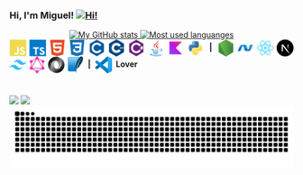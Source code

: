 ### Hi, I'm Miguel! <a href="#"><img src="https://user-images.githubusercontent.com/1303154/88677602-1635ba80-d120-11ea-84d8-d263ba5fc3c0.gif" width="20px" height="20px" alt="Hi!"></a>
<!--h1 align="center"></h1-->

<!-- [https://github.com/anuraghazra/github-readme-stats/blob/master/themes/README.md] -->
<div align="center">
  <a href="#">
    <picture>
      <source media="(prefers-color-scheme: dark)" srcset="https://github-readme-stats.vercel.app/api?username=18Miguel&show_icons=true&bg_color=0d1117&hide_border=true&title_color=8f81c4&text_color=ffffff&icon_color=8f81c4&border_color=63a6fc&include_all_commits=true&count_private=true">
      <source media="(prefers-color-scheme: light)" srcset="https://github-readme-stats.vercel.app/api?username=18Miguel&show_icons=true&bg_color=ffffff&hide_border=true&title_color=5b47de&text_color=404040&icon_color=8f81c4&border_color=63a6fc&include_all_commits=true&count_private=true">
      <img alt="My GitHub stats" height="180em" src="https://github-readme-stats.vercel.app/api?username=18Miguel&show_icons=true&bg_color=ffffff&hide_border=true&title_color=5b47de&text_color=404040&icon_color=8f81c4&border_color=63a6fc&include_all_commits=true&count_private=true">
    </picture>
  </a>
  <a href="https://bit.ly/3yZoaT6">
    <picture>
      <source media="(prefers-color-scheme: dark)" srcset="https://github-readme-stats.vercel.app/api/top-langs/?username=18Miguel&layout=compact&bg_color=0d1117&hide_border=true&title_color=8f81c4&text_color=fff&icon_color=8f81c4&border_color=63a6fc&langs_count=10">
      <source media="(prefers-color-scheme: light)" srcset="https://github-readme-stats.vercel.app/api/top-langs/?username=18Miguel&layout=compact&bg_color=ffffff&hide_border=true&title_color=5b47de&text_color=404040&icon_color=8f81c4&border_color=63a6fc&langs_count=10">
      <img alt="Most used languanges" height="180em" src="https://github-readme-stats.vercel.app/api/top-langs/?username=18Miguel&layout=compact&bg_color=ffffff&hide_border=true&title_color=5b47de&text_color=404040&icon_color=8f81c4&border_color=63a6fc&langs_count=10">
    </picture>
  </a>
</div>
<div align="justify">
  <a href="#JS"><img align="center" alt="JS" height="30" width="30" src="https://raw.githubusercontent.com/devicons/devicon/master/icons/javascript/javascript-plain.svg"/></a>
  <a href="#TS"><img align="center" alt="TS" height="30" width="30" src="https://raw.githubusercontent.com/devicons/devicon/master/icons/typescript/typescript-plain.svg"/></a>
  <a href="#HTML"><img align="center" alt="HTML" height="30" width="30" src="https://raw.githubusercontent.com/devicons/devicon/master/icons/html5/html5-plain.svg"/></a>
  <a href="#CSS"><img align="center" alt="CSS" height="30" width="30" src="https://raw.githubusercontent.com/devicons/devicon/master/icons/css3/css3-plain.svg"/></a>
  <a href="#C"><img align="center" alt="C" height="30" width="30" src="https://raw.githubusercontent.com/devicons/devicon/master/icons/c/c-plain.svg"/></a>
  <a href="#C++"><img align="center" alt="C++" height="30" width="30" src="https://raw.githubusercontent.com/devicons/devicon/master/icons/cplusplus/cplusplus-plain.svg"/></a>
  <a href="#CSharp"><img align="center" alt="C Sharp" height="30" width="30" src="https://raw.githubusercontent.com/devicons/devicon/master/icons/csharp/csharp-plain.svg"/></a>
  <a href="#Java"><img align="center" alt="Java" height="30" width="30" src="https://raw.githubusercontent.com/devicons/devicon/master/icons/java/java-original.svg"/></a>
  <a href="#Kotlin"><img align="center" alt="Kotlin" height="30" width="30" src="https://raw.githubusercontent.com/devicons/devicon/master/icons/kotlin/kotlin-original.svg"/></a>
  <a href="#Python"><img align="center" alt="Python" height="30" width="30" src="https://raw.githubusercontent.com/devicons/devicon/master/icons/python/python-original.svg"/></a>
  <b>&nbsp;|&nbsp;</b>
  <a href="#Node.js"><img align="center" alt="NodeJS" height="30" width="30" src="https://raw.githubusercontent.com/devicons/devicon/master/icons/nodejs/nodejs-original.svg"/></a>
  <a href="#.NET"><img align="center" alt=".NET" height="30" width="30" src="https://raw.githubusercontent.com/devicons/devicon/master/icons/dot-net/dot-net-original.svg"/></a>
  <a href="#React.js"><img align="center" alt="ReactJS" height="30" width="30" src="https://raw.githubusercontent.com/devicons/devicon/master/icons/react/react-original.svg"/></a>
  <a href="#Next.js"><img align="center" alt="NextJS" height="30" width="30" src="https://raw.githubusercontent.com/devicons/devicon/master/icons/nextjs/nextjs-original.svg"/></a>
  <a href="#TailwindCSS"><img align="center" alt="Tailwind CSS" height="30" width="30" src="https://raw.githubusercontent.com/devicons/devicon/master/icons/tailwindcss/tailwindcss-original.svg"/></a>
  <a href="#GraphQL"><img align="center" alt="GraphQL" height="30" width="30" src="https://raw.githubusercontent.com/devicons/devicon/master/icons/graphql/graphql-plain.svg"/></a>
  <a href="#JSON"><img align="center" alt="JSON" height="30" width="30" src="https://raw.githubusercontent.com/devicons/devicon/master/icons/json/json-original.svg"/></a>
  <a href="#SQLite"><img align="center" alt="SQLite" height="30" width="30" src="https://raw.githubusercontent.com/devicons/devicon/master/icons/sqlite/sqlite-original.svg"/></a>
  <b>&nbsp;|&nbsp;</b>
  <a href="#VSCode"><img align="center" alt="VSCode" height="30" width="30" src="https://raw.githubusercontent.com/devicons/devicon/master/icons/vscode/vscode-original.svg"/></a>
  <b>&nbsp;Lover</b>
</div>

#

<div>
  <a href="mailto:miguel.ferreira.neves.pro@gmail.com"><img src="https://img.shields.io/badge/Gmail-D14836?style=for-the-badge&logo=gmail&logoColor=white" target="_blank"></a>
  <a href="https://www.linkedin.com/in/miguelf-neves/" target="_blank"><img src="https://img.shields.io/badge/-LinkedIn-%230077B5?style=for-the-badge&logo=linkedin&logoColor=white"></a>

  <picture>
    <source media="(prefers-color-scheme: dark)" srcset="https://raw.githubusercontent.com/18Miguel/18Miguel/output/github-contribution-grid-snake-dark.svg">
    <source media="(prefers-color-scheme: light)" srcset="https://raw.githubusercontent.com/18Miguel/18Miguel/output/github-contribution-grid-snake.svg">
    <img alt="github contribution grid snake animation" src="https://raw.githubusercontent.com/18Miguel/18Miguel/output/github-contribution-grid-snake.svg">
  </picture>
</div>
  
##
